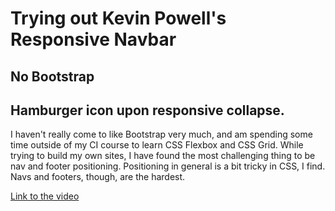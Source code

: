 # Trying out Kevin Powell's Responsive Navbar 
## No Bootstrap
## Hamburger icon upon responsive collapse.

I haven't really come to like Bootstrap very much, and am spending some time outside of my CI course to learn CSS Flexbox and CSS Grid. While trying to build my own sites, I have found the most challenging thing to be nav and footer positioning. Positioning in general is a bit tricky in CSS, I find. Navs and footers, though, are the hardest. 

[Link to the video](https://www.youtube.com/watch?v=8QKOaTYvYUA)